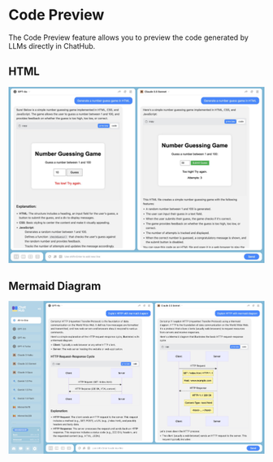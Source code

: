# Code Preview 

The Code Preview feature allows you to preview the code generated by LLMs directly in ChatHub.

## HTML

![](./html.png)

## Mermaid Diagram

![](./mermaid.jpg)